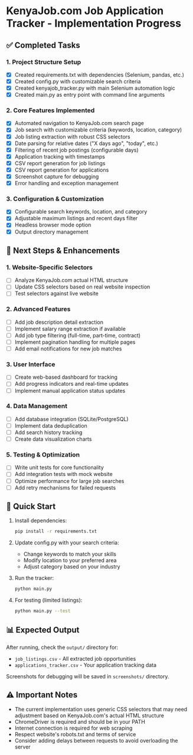 # KenyaJob.com Job Application Tracker - Implementation Progress

## ✅ Completed Tasks

### 1. Project Structure Setup
- [x] Created requirements.txt with dependencies (Selenium, pandas, etc.)
- [x] Created config.py with customizable search criteria
- [x] Created kenyajob_tracker.py with main Selenium automation logic
- [x] Created main.py as entry point with command line arguments

### 2. Core Features Implemented
- [x] Automated navigation to KenyaJob.com search page
- [x] Job search with customizable criteria (keywords, location, category)
- [x] Job listing extraction with robust CSS selectors
- [x] Date parsing for relative dates ("X days ago", "today", etc.)
- [x] Filtering of recent job postings (configurable days)
- [x] Application tracking with timestamps
- [x] CSV report generation for job listings
- [x] CSV report generation for applications
- [x] Screenshot capture for debugging
- [x] Error handling and exception management

### 3. Configuration & Customization
- [x] Configurable search keywords, location, and category
- [x] Adjustable maximum listings and recent days filter
- [x] Headless browser mode option
- [x] Output directory management

## 🔧 Next Steps & Enhancements

### 1. Website-Specific Selectors
- [ ] Analyze KenyaJob.com actual HTML structure
- [ ] Update CSS selectors based on real website inspection
- [ ] Test selectors against live website

### 2. Advanced Features
- [ ] Add job description detail extraction
- [ ] Implement salary range extraction if available
- [ ] Add job type filtering (full-time, part-time, contract)
- [ ] Implement pagination handling for multiple pages
- [ ] Add email notifications for new job matches

### 3. User Interface
- [ ] Create web-based dashboard for tracking
- [ ] Add progress indicators and real-time updates
- [ ] Implement manual application status updates

### 4. Data Management
- [ ] Add database integration (SQLite/PostgreSQL)
- [ ] Implement data deduplication
- [ ] Add search history tracking
- [ ] Create data visualization charts

### 5. Testing & Optimization
- [ ] Write unit tests for core functionality
- [ ] Add integration tests with mock website
- [ ] Optimize performance for large job searches
- [ ] Add retry mechanisms for failed requests

## 🚀 Quick Start

1. Install dependencies:
   ```bash
   pip install -r requirements.txt
   ```

2. Update config.py with your search criteria:
   - Change keywords to match your skills
   - Modify location to your preferred area
   - Adjust category based on your industry

3. Run the tracker:
   ```bash
   python main.py
   ```

4. For testing (limited listings):
   ```bash
   python main.py --test
   ```

## 📊 Expected Output

After running, check the `output/` directory for:
- `job_listings.csv` - All extracted job opportunities
- `applications_tracker.csv` - Your application tracking data

Screenshots for debugging will be saved in `screenshots/` directory.

## ⚠️ Important Notes

- The current implementation uses generic CSS selectors that may need adjustment based on KenyaJob.com's actual HTML structure
- ChromeDriver is required and should be in your PATH
- Internet connection is required for web scraping
- Respect website's robots.txt and terms of service
- Consider adding delays between requests to avoid overloading the server
